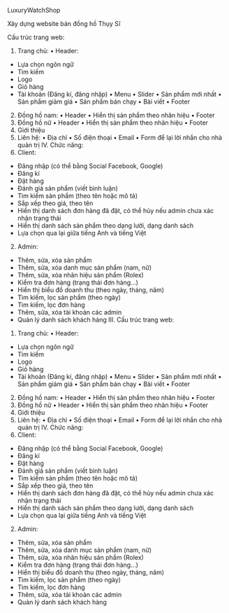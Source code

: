 LuxuryWatchShop

Xây dựng website bán đồng hồ Thụy Sĩ

Cấu trúc trang web:
1.	Trang chủ:
•	Header:
-	Lựa chọn ngôn ngữ
-	Tìm kiếm
-	Logo
-	Giỏ hàng
-	Tài khoản (Đăng kí, đăng nhập)
•	Menu
•	Slider
•	Sản phẩm mới nhất
•	Sản phẩm giảm giá
•	Sản phẩm bán chạy
•	Bài viết
•	Footer
2.	Đồng hồ nam:
•	Header
•	Hiển thị sản phẩm theo nhãn hiệu
•	Footer
3.	Đồng hồ nữ
•	Header
•	Hiển thị sản phẩm theo nhãn hiệu
•	Footer
4.	Giới thiệu
5.	Liên hệ:
•	Địa chỉ
•	Số điện thoại
•	Email
•	Form để lại lời nhắn cho nhà quản trị
IV.	Chức năng: 
1.	Client:
-	Đăng nhập (có thể bằng Social Facebook, Google)
-	Đăng kí
-	Đặt hàng
-	Đánh giá sản phẩm (viết bình luận)
-	Tìm kiếm sản phẩm (theo tên hoặc mô tả)
-	Sắp xếp theo giá, theo tên
-	Hiển thị danh sách đơn hàng đã đặt, có thể hủy nếu admin chưa xác nhận trạng thái
-	Hiển thị danh sách sản phẩm theo dạng lưới, dạng danh sách
-	Lựa chọn qua lại giữa tiếng Anh và tiếng Việt
2.	Admin:
-	Thêm, sửa, xóa sản phẩm
-	Thêm, sửa, xóa danh mục sản phẩm (nam, nữ)
-	Thêm, sửa, xóa nhãn hiệu sản phẩm (Rolex)
-	Kiểm tra đơn hàng (trạng thái đơn hàng…)
-	Hiển thị biểu đồ doanh thu (theo ngày, tháng, năm)
-	Tìm kiếm, lọc sản phẩm (theo ngày)
-	Tìm kiếm, lọc đơn hàng
-	Thêm, sửa, xóa tài khoản các admin
-	Quản lý danh sách khách hàng
III.	Cấu trúc trang web:
1.	Trang chủ:
•	Header:
-	Lựa chọn ngôn ngữ
-	Tìm kiếm
-	Logo
-	Giỏ hàng
-	Tài khoản (Đăng kí, đăng nhập)
•	Menu
•	Slider
•	Sản phẩm mới nhất
•	Sản phẩm giảm giá
•	Sản phẩm bán chạy
•	Bài viết
•	Footer
2.	Đồng hồ nam:
•	Header
•	Hiển thị sản phẩm theo nhãn hiệu
•	Footer
3.	Đồng hồ nữ
•	Header
•	Hiển thị sản phẩm theo nhãn hiệu
•	Footer
4.	Giới thiệu
5.	Liên hệ:
•	Địa chỉ
•	Số điện thoại
•	Email
•	Form để lại lời nhắn cho nhà quản trị
IV.	Chức năng: 
1.	Client:
-	Đăng nhập (có thể bằng Social Facebook, Google)
-	Đăng kí
-	Đặt hàng
-	Đánh giá sản phẩm (viết bình luận)
-	Tìm kiếm sản phẩm (theo tên hoặc mô tả)
-	Sắp xếp theo giá, theo tên
-	Hiển thị danh sách đơn hàng đã đặt, có thể hủy nếu admin chưa xác nhận trạng thái
-	Hiển thị danh sách sản phẩm theo dạng lưới, dạng danh sách
-	Lựa chọn qua lại giữa tiếng Anh và tiếng Việt
2.	Admin:
-	Thêm, sửa, xóa sản phẩm
-	Thêm, sửa, xóa danh mục sản phẩm (nam, nữ)
-	Thêm, sửa, xóa nhãn hiệu sản phẩm (Rolex)
-	Kiểm tra đơn hàng (trạng thái đơn hàng…)
-	Hiển thị biểu đồ doanh thu (theo ngày, tháng, năm)
-	Tìm kiếm, lọc sản phẩm (theo ngày)
-	Tìm kiếm, lọc đơn hàng
-	Thêm, sửa, xóa tài khoản các admin
-	Quản lý danh sách khách hàng
